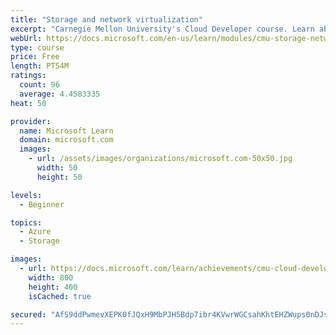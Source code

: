 ```yaml
---
title: "Storage and network virtualization"
excerpt: "Carnegie Mellon University's Cloud Developer course. Learn about how storage and network resources can be virtualized to support software defined datacenters."
webUrl: https://docs.microsoft.com/en-us/learn/modules/cmu-storage-network-virtualization/
type: course
price: Free
length: PT54M
ratings:
  count: 96
  average: 4.4583335
heat: 50

provider:
  name: Microsoft Learn
  domain: microsoft.com
  images:
    - url: /assets/images/organizations/microsoft.com-50x50.jpg
      width: 50
      height: 50

levels:
  - Beginner

topics:
  - Azure
  - Storage

images:
  - url: https://docs.microsoft.com/learn/achievements/cmu-cloud-developer/storage-network-virtualization-social.png
    width: 800
    height: 400
    isCached: true

secured: "AfS9ddPwmevXEPK0fJQxH9MbPJH5Bdp7ibr4KVwrWGCsahKhtEHZWups0nDJsLMalpwAfiNbJeeZ6joN/bbZM/VKhKUBCjiMWMrk8LtjDDq1UVFZHsJB7BP7snZ9YXsJgb9+b2GAbMEHjGB70RDaW8EZrsO+LXmFWU+EqwgrjKfZDCZLVOt4mSpI37JmNcS1oW+opbC+FXVV9ohxr1B4dpTlOqwCPxAx+8Ub24cKIlPqDz5lYMS21tSTgNdYBJyCzQghOvOq8vDN8h1A5eMzXWDyiFzVT6VC6entI1JWTu20rQgeeJao9wcZqbNZ0ib4KZXQn3DfclziPud7xF/tRXns8oCmrkhn/n9Fo+geFlBeilss8W7ggVzIU2rGLcsuk3LWG5ejgqGzKG9+gqLp2uA0k4Y2ZEWO2R/fWvMP5Xw=;7WTbC/PXxkK5YgGSSL3XIw=="
---
```


